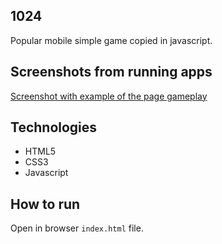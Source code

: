 ## 1024
Popular mobile simple game copied in javascript.

## Screenshots from running apps
[Screenshot with example of the page gameplay](screenshots/running_app.png)

## Technologies
- HTML5
- CSS3
- Javascript

## How to run

Open in browser `index.html` file.